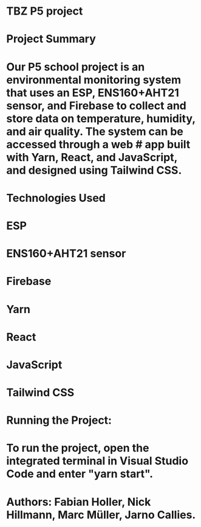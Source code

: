 # TBZ P5 project

# Project Summary

# Our P5 school project is an environmental monitoring system that uses an ESP, ENS160+AHT21 sensor, and Firebase to collect and store data on temperature, humidity, and air quality. The system can be accessed through a web # app built with Yarn, React, and JavaScript, and designed using Tailwind CSS.

# Technologies Used
#   ESP
#   ENS160+AHT21 sensor
#   Firebase
#   Yarn
#   React
#   JavaScript
#   Tailwind CSS

# Running the Project: 
#   To run the project, open the integrated terminal in Visual Studio Code and enter "yarn start".

# Authors: Fabian Holler, Nick Hillmann, Marc Müller, Jarno Callies.

